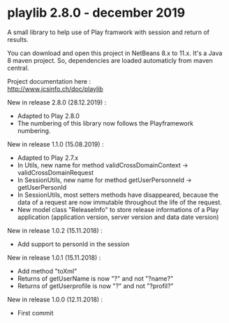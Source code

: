 # playlib 2.8.0 - december 2019
A small library to help use of Play framwork with session and return of results.

You can download and open this project in NetBeans 8.x to 11.x. It's a Java 8 maven project. So, dependencies are loaded automaticly from maven central.

Project documentation here :<br>
    http://www.jcsinfo.ch/doc/playlib<br>

New in release 2.8.0 (28.12.2019) :
* Adapted to Play 2.8.0
* The numbering of this library now follows the Playframework numbering.

New in release 1.1.0 (15.08.2019) :
* Adapted to Play 2.7.x
* In Utils, new name for method validCrossDomainContext -> validCrossDomainRequest
* In SessionUtils, new name for method getUserPersonneId -> getUserPersonId
* In SessionUtils, most setters methods have disappeared, because the data of a request are now immutable throughout the life of the request.
* New model class "ReleaseInfo" to store release informations of a Play application (application version, server version and data date version)

New in release 1.0.2 (15.11.2018) :
* Add support to personId in the session

New in release 1.0.1 (15.11.2018) :
* Add method "toXml"
* Returns of getUserName is now "?" and not "?name?"
* Returns of getUserprofile is now "?" and not "?profil?"

New in release 1.0.0 (12.11.2018) :
* First commit
